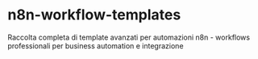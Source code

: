 # n8n-workflow-templates
Raccolta completa di template avanzati per automazioni n8n - workflows professionali per business automation e integrazione
